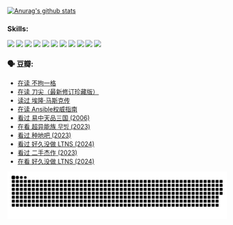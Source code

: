 
[![Anurag's github stats](https://github-readme-stats.vercel.app/api?username=w940853815)](https://github.com/anuraghazra/github-readme-stats)

### Skills:

<code><img height="32" src="https://cdn.jsdelivr.net/npm/simple-icons@v5/icons/python.svg"></code>
<code><img height="32" src="https://cdn.jsdelivr.net/npm/simple-icons@v5/icons/javascript.svg"></code>
<code><img height="32" src="https://cdn.jsdelivr.net/npm/simple-icons@v5/icons/django.svg"></code>
<code><img height="32" src="https://cdn.jsdelivr.net/npm/simple-icons@v5/icons/flask.svg"></code>
<code><img height="32" src="https://cdn.jsdelivr.net/npm/simple-icons@v5/icons/vuetify.svg"></code>
<code><img height="32" src="https://cdn.jsdelivr.net/npm/simple-icons@v5/icons/git.svg"></code>
<code><img height="32" src="https://cdn.jsdelivr.net/npm/simple-icons@v5/icons/docker.svg"></code>
<code><img height="32" src="https://cdn.jsdelivr.net/npm/simple-icons@v5/icons/postgresql.svg"></code>
<code><img height="32" src="https://cdn.jsdelivr.net/npm/simple-icons@v5/icons/elasticsearch.svg"></code>
<code><img height="32" src="https://cdn.jsdelivr.net/npm/simple-icons@v5/icons/macos.svg"></code>
<code><img height="32" src="https://cdn.jsdelivr.net/npm/simple-icons@v5/icons/linux.svg"></code>

### 🗣 豆瓣:

<!-- DOUBAN-ACTIVITIES:START -->
- [在读 不拘一格](https://www.douban.com/people/136069238/status/4541712161/?_i=10678119)
- [在读 刀尖（最新修订珍藏版）](https://www.douban.com/people/136069238/status/4541711339/?_i=10678119)
- [读过 埃隆·马斯克传](https://www.douban.com/people/136069238/status/4541710351/?_i=10678119)
- [在读 Ansible权威指南](https://www.douban.com/people/136069238/status/4539151450/?_i=10678119)
- [看过 易中天品三国‎ (2006)](https://www.douban.com/people/136069238/status/4529910812/?_i=10678119)
- [在看 超异能族 무빙‎ (2023)](https://www.douban.com/people/136069238/status/4527291077/?_i=10678119)
- [看过 种地吧‎ (2023)](https://www.douban.com/people/136069238/status/4527289637/?_i=10678119)
- [看过 好久没做 LTNS‎ (2024)](https://www.douban.com/people/136069238/status/4527289515/?_i=10678119)
- [看过 二手杰作‎ (2023)](https://www.douban.com/people/136069238/status/4522502716/?_i=10678119)
- [在看 好久没做 LTNS‎ (2024)](https://www.douban.com/people/136069238/status/4521969883/?_i=10678119)
<!-- DOUBAN-ACTIVITIES:END -->


![Snake animation](https://raw.githubusercontent.com/w940853815/w940853815/output/github-contribution-grid-snake.svg)

<!--
**w940853815/w940853815** is a ✨ _special_ ✨ repository because its `README.md` (this file) appears on your GitHub profile.

Here are some ideas to get you started:

- 🔭 I’m currently working on ...
- 🌱 I’m currently learning ...
- 👯 I’m looking to collaborate on ...
- 🤔 I’m looking for help with ...
- 💬 Ask me about ...
- 📫 How to reach me: ...
- 😄 Pronouns: ...
- ⚡ Fun fact: ...
-->

